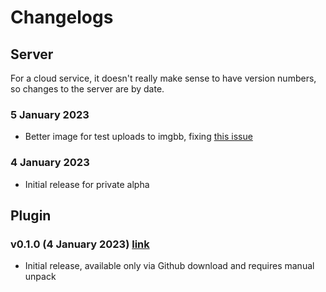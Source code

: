 # Changelogs


## Server 

For a cloud service, it doesn't really make sense to have version numbers, so changes to the server are by date.

### 5 January 2023
- Better image for test uploads to imgbb, fixing [this issue](https://github.com/hankhank10/loglink-server/issues/17)

### 4 January 2023

- Initial release for private alpha


## Plugin

### v0.1.0 (4 January 2023) [link](https://github.com/hankhank10/loglink-plugin/releases/tag/v0.1.0)

- Initial release, available only via Github download and requires manual unpack